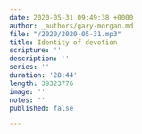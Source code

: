 ```yaml
---
date: 2020-05-31 09:49:38 +0000
author: _authors/gary-morgan.md
file: "/2020/2020-05-31.mp3"
title: Identity of devotion
scripture: ''
description: ''
series: ''
duration: '28:44'
length: 39323776
image: ''
notes: ''
published: false

---
```

